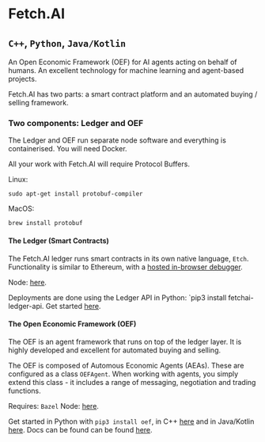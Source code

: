 # Fetch.AI
## `C++`, `Python`, `Java/Kotlin`

An Open Economic Framework (OEF) for AI agents acting on behalf of humans. An excellent technology for machine learning and agent-based projects.

Fetch.AI has two parts: a smart contract platform and an automated buying / selling framework.

### Two components: Ledger and OEF

The Ledger and OEF run separate node software and everything is containerised. You will need Docker.

All your work with Fetch.AI will require Protocol Buffers.

Linux:
```
sudo apt-get install protobuf-compiler
```

MacOS:
```
brew install protobuf
```

#### The Ledger (Smart Contracts)

The Fetch.AI ledger runs smart contracts in its own native language, `Etch`. Functionality is similar to Ethereum, with a [hosted in-browser debugger](http://etch-playground.fetch.ai/).

Node: [here](https://github.com/fetchai/ledger).

Deployments are done using the Ledger API in Python: `pip3 install fetchai-ledger-api. Get started [here](https://docs.fetch.ai/etch-language/getstarted/).

#### The Open Economic Framework (OEF)

The OEF is an agent framework that runs on top of the ledger layer. It is highly developed and excellent for automated buying and selling.

The OEF is composed of Automous Economic Agents (AEAs). These are configured as a class `OEFAgent`. When working with agents, you simply extend this class - it includes a range of messaging, negotiation and trading functions.

Requires: `Bazel`
Node: [here](https://github.com/fetchai/oef-mt-core).

Get started in Python with `pip3 install oef`, in C++ [here](https://github.com/fetchai/oef-sdk-cpp) and in Java/Kotlin [here](https://docs.fetch.ai/oef/java-kotlin-API/). Docs can be found can be found [here](https://docs.fetch.ai/oef/).
